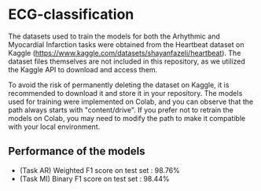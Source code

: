 # ECG-classification

The datasets used to train the models for both the Arhythmic and Myocardial Infarction tasks were obtained from the Heartbeat dataset on Kaggle (https://www.kaggle.com/datasets/shayanfazeli/heartbeat). The dataset files themselves are not included in this repository, as we utilized the Kaggle API to download and access them.

To avoid the risk of permanently deleting the dataset on Kaggle, it is recommended to download it and store it in your repository. The models used for training were implemented on Colab, and you can observe that the path always starts with "content/drive". If you prefer not to retrain the models on Colab, you may need to modify the path to make it compatible with your local environment.

## Performance of the models

- (Task AR) Weighted F1 score on test set : 98.76% 
- (Task MI) Binary F1 score on test set : 98.44%
